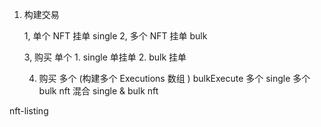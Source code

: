 1. 构建交易 

    1, 单个 NFT 挂单 single
    2, 多个 NFT 挂单 bulk


    3, 购买 单个 
            1. single 单挂单
            2. bulk 挂单

    4. 购买 多个 (构建多个 Executions 数组 )  bulkExecute
            多个 single 
            多个 bulk nft
            混合 single & bulk nft
    


nft-listing 

        